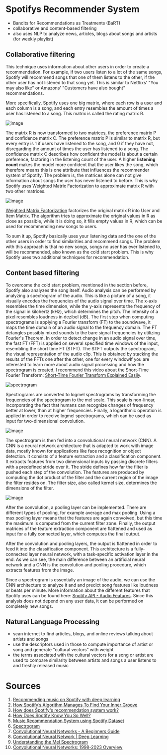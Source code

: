 # Spotifys Recommender System

- Bandits for Recommendations as Treatments (BaRT)
- collaborative and content-based filtering
- also uses NLP to analyze news, articles, blogs about songs and artists (for weekly playlist)

## Collaborative filtering
This technique uses information about other users in order to create a recommendation. For example, if two users listen to a lot of the same songs, Spotify will recommend songs that one of them listens to the other, if the other user has not listened to that song yet. This is similar to Netflixs' "You may also like" or Amazons' "Customers have also bought" recommendations.

More specifically, Spotify uses one big matrix, where each row is a user and each column is a song, and each entry resembles the amount of times a user has listened to a song. This matrix is called the rating matrix R.

![image](https://github.com/marja-w/mms-project-23/assets/58331624/f3f3be60-534f-4d03-b504-bf68f79ce7f2)

The matrix R is now transformed to two matrices, the preference matrix P and confidence matrix C. The preference matrix P is similar to matrix R, but every entry is 1 if users have listened to the song, and 0 if they have not, disregarding the amount of times the user has listened to a song. The confidence matrix C describes how confident the model is about a certain preference, factoring in the listening count of the user. A higher **listening count** makes the model more confident that the user likes the song, which therefore means this is one attribute that influences the recommender system of Spotify. The problem is, the matrices alone can not give information about songs the user has never listened to before. This is why Spotify uses Weighted Matrix Factorization to approximate matrix R with two other matrices.

![image](https://github.com/marja-w/mms-project-23/assets/58331624/6212aec6-acb3-49e1-a3a5-bc286b66e109)

[Weighted Matrix Factorization](https://tryolabs.com/blog/introduction-to-recommender-systems#:~:text=matrix%20factorization) factorizes the original matrix R into User and Item Matrix. The algorithm tries to approximate the original values in R as close as possible, while it is doing so, it fills empty values in R, which can be used for recommending new songs to users.

To sum it up, Spotify basically uses your listening data and the one of the other users in order to find similarities and recommend songs. The problem with this approach is that no new songs, songs no user has ever listened to, will be recommended, also known as the cold start problem. This is why Spotify uses two additional techniques for recommendation.

## Content based filtering
To overcome the cold start problem, mentioned in the section before, Spotify also analyzes the song itself. Audio analysis can be performed by analyzing a spectrogram of the audio. This is like a picture of a song, it visually encodes the frequencies of the audio signal over time. The x-axis resembles the time dimension, while the y-axis represents the frequency of the signal in kilohertz (kHz), which determines the pitch. The intensity of a pixel resembles loudness in dezibel (dB). The first step when computing spectrograms is applying a Fourier transform (FT) to the soundwave, it maps the time domain of an audio signal to the frequency domain. The FT detangles possibly mixed sounds to the bare signal frequencies by utilizing Fourier's Theorem. In order to detect change in an audio signal over time, the fast FT (FFT) is applied on several specified time windows of the input, resembling the short time FT (STFT). The STFT outputs the spectrogram, the visual representation of the audio clip. This is obtained by stacking the results of the FFTs one after the other, one for every windowIf you are interested to learn more about audio signal processing and how the spectrogram is created, I recommend this video about the Short-Time Fourier Transform: [Short-Time Fourier Transform Explained Easily](https://youtu.be/-Yxj3yfvY-4?si=Vy0dQwBpcpPVVdOW).

![spectrogram](https://github.com/marja-w/mms-project-23/assets/58331624/786c58bf-2582-4bc1-8d3f-d2983e8a6eaa)

Spectrograms are converted to logmel spectrograms by transforming the frequencies of the spectrogram to the mel scale. This scale is non-linear, incorporating the fact that humans can recognize changes of frequency better at lower, than at higher frequencies.  Finally, a logarithmic operation is applied in order to receive logmel spectrograms, which can be used as input for two-dimensional convolution.

![image](https://github.com/marja-w/mms-project-23/assets/58331624/9cd293fb-e015-4e15-ac1c-ec0e4c68ffd9)

The spectrogram is then fed into a convolutional neural network (CNN). A CNN is a neural network architecture that is adapted to work with image data, mostly known for applications like face recognition or object detection. It consists of a feature extraction and a classification component. It extracts features from two dimensional inputs by passing discrete filters with a predefined stride over it. The stride defines how far the filter is pushed each step of the convolution. The features are produced by computing the dot product of the filter and the current region of the image the filter resides on. The filter size, also called kernel size, determines the dimensions of the filter. 

![image](https://github.com/marja-w/mms-project-23/assets/58331624/fea5d6bb-7f1c-434c-b59b-051acd067947)

After the convolution, a pooling layer can be implemented. There are different types of pooling, for example average and max pooling. Using a max pooling layer means that the features are again convolved, but this time the maximum is computed from the current filter zone. Finally, the output matrices of the feature extraction component are flattened and used as input for a fully connected layer, which computes the final output.

After the convolution and pooling layers, the output is flattened in order to feed it into the classification component. This architecture is a fully-connected layer neural network, with a task-specific activation layer in the end. As we can see, the main difference between an artificial neural network and a CNN is the convolution and pooling procedure, which extracts features from the image.

Since a spectrogram is essentially an image of the audio, we can use the CNN architecture to analyze it and and predict song features like loudness or beats per minute. More information about the different features that Spotify uses can be found here: [Spotify API - Audio Features](https://developer.spotify.com/documentation/web-api/reference/get-several-audio-features). Since this analysis does not depend on any user data, it can be performed on completely new songs. 

## Natural Language Processing
- scan internet to find articles, blogs, and online reviews talking about artists and songs
- use the descriptors used in those to compute importance of artist or song and generate "cultural vectors" with weight
- the terms associated with the cultural vectors for a song or artist are used to compare similarity between artists and songs a user listens to and freshly released music

# Sources
1. [Recommending music on Spotify with deep learning](https://sander.ai/2014/08/05/spotify-cnns.html)
2. [How Spotify’s Algorithm Manages To Find Your Inner Groove](https://analyticsindiamag.com/how-spotifys-algorithm-manages-to-find-your-inner-groove/)
3. [How does Spotify's recommendation system work?](https://www.univ.ai/blog/how-does-spotifys-recommendation-system-work#:~:text=Recommendations%20for%20each%20user%20are,algorithm%20on%20every%20song%20vector.)
4. [How Does Spotify Know You So Well?](https://medium.com/@sophiaciocca/spotifys-discover-weekly-how-machine-learning-finds-your-new-music-19a41ab76efe)
5. [Music Recommendation System using Spotify Dataset](https://www.kaggle.com/code/vatsalmavani/music-recommendation-system-using-spotify-dataset)
6. [Spectrogram](https://en.wikipedia.org/wiki/Spectrogram)
7. [Convolutional Neural Networks - A Beginners Guide](https://towardsdatascience.com/convolution-neural-networks-a-beginners-guide-implementing-a-mnist-hand-written-digit-8aa60330d022)
8. [Convolutional Neural Network | Deep Learning](https://developersbreach.com/convolution-neural-network-deep-learning/)
9. [Understanding the Mel Spectrogram](https://medium.com/analytics-vidhya/understanding-the-mel-spectrogram-fca2afa2ce53)
10. [Convolutional Neural Networks: 1998-2023 Overview](https://www.superannotate.com/blog/guide-to-convolutional-neural-networks)
